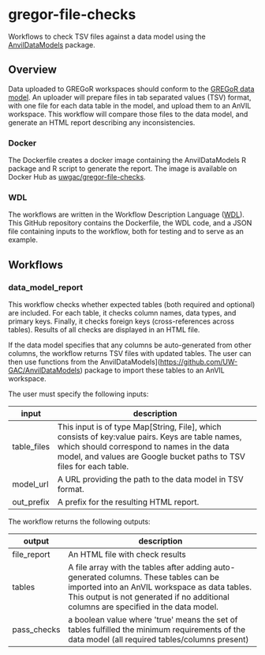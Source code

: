 # gregor-file-checks

Workflows to check TSV files against a data model using the [AnvilDataModels](https://github.com/UW-GAC/AnvilDataModels) package.

## Overview

Data uploaded to GREGoR workspaces should conform to the [GREGoR data model](https://github.com/UW-GAC/gregor_data_models). An uploader will prepare files in tab separated values (TSV) format, with one file for each data table in the model, and upload them to an AnVIL workspace. This workflow will compare those files to the data model, and generate an HTML report describing any inconsistencies.

### Docker

The Dockerfile creates a docker image containing the AnvilDataModels R package and R script to generate the report. The
image is available on Docker Hub as
[uwgac/gregor-file-checks](https://hub.docker.com/r/uwgac/gregor-file-checks).

### WDL

The workflows are written in the Workflow Description Language ([WDL](https://docs.dockstore.org/en/stable/getting-started/getting-started-with-wdl.html)). This GitHub repository contains the Dockerfile, the WDL code, and a JSON file containing inputs to the workflow, both for testing and to serve as an example.

## Workflows

### data_model_report

This workflow checks whether expected tables (both required and optional) are included. For each table, it checks column names, data types, and primary keys. Finally, it checks foreign keys (cross-references across tables). Results of all checks are displayed in an HTML file.

If the data model specifies that any columns be auto-generated from other columns, the workflow returns TSV files with updated tables. The user can then use functions from the AnvilDataModels](https://github.com/UW-GAC/AnvilDataModels) package to import these tables to an AnVIL workspace.

The user must specify the following inputs:

input | description
--- | ---
table_files | This input is of type Map[String, File], which consists of key:value pairs. Keys are table names, which should correspond to names in the data model, and values are Google bucket paths to TSV files for each table.
model_url | A URL providing the path to the data model in TSV format.
out_prefix | A prefix for the resulting HTML report.

The workflow returns the following outputs:

output | description
--- | ---
file_report | An HTML file with check results
tables | A file array with the tables after adding auto-generated columns. These tables can be imported into an AnVIL workspace as data tables. This output is not generated if no additional columns are specified in the data model.
pass_checks | a boolean value where 'true' means the set of tables fulfilled the minimum requirements of the data model (all required tables/columns present)
